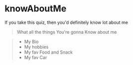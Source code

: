 # knowAboutMe
 If you take this quiz, then you'd definitely know lot about me

 
>What all the things You're gonna Know about me

>- My Bio
>- My hobbies
>- My fav Food and Snack
>- My fav Car

